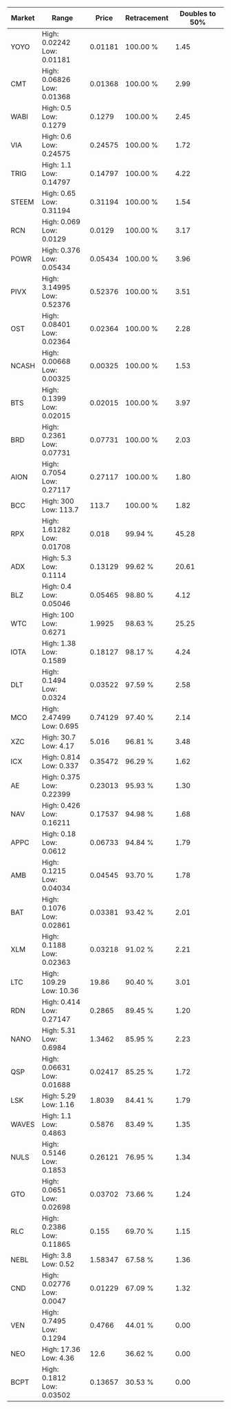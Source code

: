 | Market | Range | Price| Retracement | Doubles to 50% |
| --- | --- | --- | --- | --- |
| YOYO | High: 0.02242<br />Low: 0.01181 | 0.01181 | 100.00 % | 1.45 |
| CMT | High: 0.06826<br />Low: 0.01368 | 0.01368 | 100.00 % | 2.99 |
| WABI | High: 0.5<br />Low: 0.1279 | 0.1279 | 100.00 % | 2.45 |
| VIA | High: 0.6<br />Low: 0.24575 | 0.24575 | 100.00 % | 1.72 |
| TRIG | High: 1.1<br />Low: 0.14797 | 0.14797 | 100.00 % | 4.22 |
| STEEM | High: 0.65<br />Low: 0.31194 | 0.31194 | 100.00 % | 1.54 |
| RCN | High: 0.069<br />Low: 0.0129 | 0.0129 | 100.00 % | 3.17 |
| POWR | High: 0.376<br />Low: 0.05434 | 0.05434 | 100.00 % | 3.96 |
| PIVX | High: 3.14995<br />Low: 0.52376 | 0.52376 | 100.00 % | 3.51 |
| OST | High: 0.08401<br />Low: 0.02364 | 0.02364 | 100.00 % | 2.28 |
| NCASH | High: 0.00668<br />Low: 0.00325 | 0.00325 | 100.00 % | 1.53 |
| BTS | High: 0.1399<br />Low: 0.02015 | 0.02015 | 100.00 % | 3.97 |
| BRD | High: 0.2361<br />Low: 0.07731 | 0.07731 | 100.00 % | 2.03 |
| AION | High: 0.7054<br />Low: 0.27117 | 0.27117 | 100.00 % | 1.80 |
| BCC | High: 300<br />Low: 113.7 | 113.7 | 100.00 % | 1.82 |
| RPX | High: 1.61282<br />Low: 0.01708 | 0.018 | 99.94 % | 45.28 |
| ADX | High: 5.3<br />Low: 0.1114 | 0.13129 | 99.62 % | 20.61 |
| BLZ | High: 0.4<br />Low: 0.05046 | 0.05465 | 98.80 % | 4.12 |
| WTC | High: 100<br />Low: 0.6271 | 1.9925 | 98.63 % | 25.25 |
| IOTA | High: 1.38<br />Low: 0.1589 | 0.18127 | 98.17 % | 4.24 |
| DLT | High: 0.1494<br />Low: 0.0324 | 0.03522 | 97.59 % | 2.58 |
| MCO | High: 2.47499<br />Low: 0.695 | 0.74129 | 97.40 % | 2.14 |
| XZC | High: 30.7<br />Low: 4.17 | 5.016 | 96.81 % | 3.48 |
| ICX | High: 0.814<br />Low: 0.337 | 0.35472 | 96.29 % | 1.62 |
| AE | High: 0.375<br />Low: 0.22399 | 0.23013 | 95.93 % | 1.30 |
| NAV | High: 0.426<br />Low: 0.16211 | 0.17537 | 94.98 % | 1.68 |
| APPC | High: 0.18<br />Low: 0.0612 | 0.06733 | 94.84 % | 1.79 |
| AMB | High: 0.1215<br />Low: 0.04034 | 0.04545 | 93.70 % | 1.78 |
| BAT | High: 0.1076<br />Low: 0.02861 | 0.03381 | 93.42 % | 2.01 |
| XLM | High: 0.1188<br />Low: 0.02363 | 0.03218 | 91.02 % | 2.21 |
| LTC | High: 109.29<br />Low: 10.36 | 19.86 | 90.40 % | 3.01 |
| RDN | High: 0.414<br />Low: 0.27147 | 0.2865 | 89.45 % | 1.20 |
| NANO | High: 5.31<br />Low: 0.6984 | 1.3462 | 85.95 % | 2.23 |
| QSP | High: 0.06631<br />Low: 0.01688 | 0.02417 | 85.25 % | 1.72 |
| LSK | High: 5.29<br />Low: 1.16 | 1.8039 | 84.41 % | 1.79 |
| WAVES | High: 1.1<br />Low: 0.4863 | 0.5876 | 83.49 % | 1.35 |
| NULS | High: 0.5146<br />Low: 0.1853 | 0.26121 | 76.95 % | 1.34 |
| GTO | High: 0.0651<br />Low: 0.02698 | 0.03702 | 73.66 % | 1.24 |
| RLC | High: 0.2386<br />Low: 0.11865 | 0.155 | 69.70 % | 1.15 |
| NEBL | High: 3.8<br />Low: 0.52 | 1.58347 | 67.58 % | 1.36 |
| CND | High: 0.02776<br />Low: 0.0047 | 0.01229 | 67.09 % | 1.32 |
| VEN | High: 0.7495<br />Low: 0.1294 | 0.4766 | 44.01 % | 0.00 |
| NEO | High: 17.36<br />Low: 4.36 | 12.6 | 36.62 % | 0.00 |
| BCPT | High: 0.1812<br />Low: 0.03502 | 0.13657 | 30.53 % | 0.00 |
